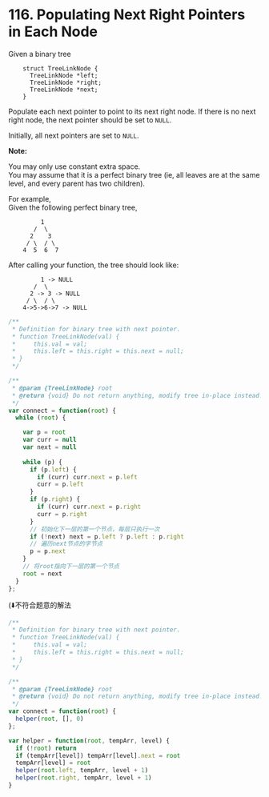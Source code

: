 # 116. Populating Next Right Pointers in Each Node

Given a binary tree

```
    struct TreeLinkNode {
      TreeLinkNode *left;
      TreeLinkNode *right;
      TreeLinkNode *next;
    }
```

Populate each next pointer to point to its next right node. If there is no next right node, the next pointer should be set to `NULL`.

Initially, all next pointers are set to `NULL`.

**Note:**

You may only use constant extra space.  
You may assume that it is a perfect binary tree (ie, all leaves are at the same level, and every parent has two children).

For example,  
Given the following perfect binary tree,

```
         1
       /  \
      2    3
     / \  / \
    4  5  6  7
```

After calling your function, the tree should look like:

```
         1 -> NULL
       /  \
      2 -> 3 -> NULL
     / \  / \
    4->5->6->7 -> NULL
```

```javascript
/**
 * Definition for binary tree with next pointer.
 * function TreeLinkNode(val) {
 *     this.val = val;
 *     this.left = this.right = this.next = null;
 * }
 */

/**
 * @param {TreeLinkNode} root
 * @return {void} Do not return anything, modify tree in-place instead.
 */
var connect = function(root) {
  while (root) {

    var p = root
    var curr = null
    var next = null
    
    while (p) {
      if (p.left) {
        if (curr) curr.next = p.left
        curr = p.left
      }
      if (p.right) {
        if (curr) curr.next = p.right
        curr = p.right
      }
      // 初始化下一层的第一个节点，每层只执行一次
      if (!next) next = p.left ? p.left : p.right
      // 遍历next节点的字节点
      p = p.next
    }
    // 将root指向下一层的第一个节点
    root = next
  }
};

```
(⬇️不符合题意的解法
```javascript
/**
 * Definition for binary tree with next pointer.
 * function TreeLinkNode(val) {
 *     this.val = val;
 *     this.left = this.right = this.next = null;
 * }
 */

/**
 * @param {TreeLinkNode} root
 * @return {void} Do not return anything, modify tree in-place instead.
 */
var connect = function(root) {
  helper(root, [], 0)
};

var helper = function(root, tempArr, level) {
  if (!root) return
  if (tempArr[level]) tempArr[level].next = root
  tempArr[level] = root
  helper(root.left, tempArr, level + 1)
  helper(root.right, tempArr, level + 1)
}
```

